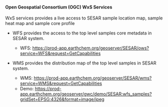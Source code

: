 #### Open Geospatial Consortium (OGC) WxS Services
WxS services provides a live access to SESAR sample location map, sample heat map and sample core profile

* WFS provides the access to the top level samples core metadata in SESAR system.
  * WFS: https://prod-app.earthchem.org/geoserver/SESAR/ows?service=WFS&request=GetCapabilities
  
* WMS provides the distribution map of the top level samples in SESAR system.
  * WMS: https://prod-app.earthchem.org/geoserver/SESAR/wms?service=WMS&request=GetCapabilities
  * Demo: https://prod-app.earthchem.org/geoserver/gwc/demo/SESAR:wfs_samples?gridSet=EPSG:4326&format=image/jpeg
